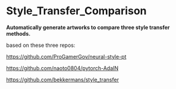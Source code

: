 # Style_Transfer_Comparison
**Automatically generate artworks to compare three style transfer methods.**

based on these three repos:

https://github.com/ProGamerGov/neural-style-pt

https://github.com/naoto0804/pytorch-AdaIN

https://github.com/bekkermans/style_transfer
